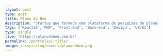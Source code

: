 ```yaml
---
layout: post
type: post
title: Plano do Bem
description: "Startup que fornece uma plataforma de pesquisas de planos de sáude e atua em causas sociais na área de sáude."
tags: ['ReactJS','PHP', 'Front-end', 'Back-end', 'Design', 'UX/UI']
type: single
live: "https://planodobem.com.br"
permalink: /portfolio/:title/
image: /assets/img/covers/planodobem.png
---
```

